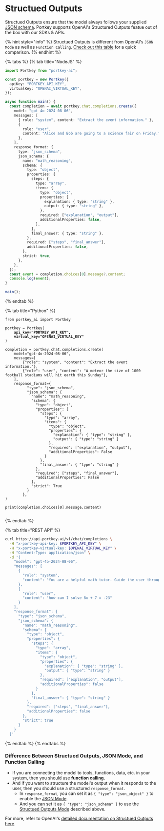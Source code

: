 # Structued Outputs

Structued Outputs ensure that the model always follows your supplied [JSON schema](https://json-schema.org/overview/what-is-jsonschema). Portkey supports OpenAI's Structured Outputs featue out of the box with our SDKs & APIs.&#x20;

{% hint style="info" %}
Structued Outputs is different from OpenAI's `JSON Mode` as well as `Function Calling`. [Check out this table](structued-outputs.md#difference-between-structued-outputs-json-mode-and-function-calling) for a quick comparison.
{% endhint %}



{% tabs %}
{% tab title="NodeJS" %}
```typescript
import Portkey from "portkey-ai";

const portkey = new Portkey({
  apiKey: "PORTKEY_API_KEY",
  virtualKey: "OPENAI_VIRTUAL_KEY",
});

async function main() {
  const completion = await portkey.chat.completions.create({
    model: "gpt-4o-2024-08-06",
    messages: [
      { role: "system", content: "Extract the event information." },
      {
        role: "user",
        content: "Alice and Bob are going to a science fair on Friday.",
      },
    ],
    response_format: {
      type: "json_schema",
      json_schema: {
        name: "math_reasoning",
        schema: {
          type: "object",
          properties: {
            steps: {
              type: "array",
              items: {
                type: "object",
                properties: {
                  explanation: { type: "string" },
                  output: { type: "string" },
                },
                required: ["explanation", "output"],
                additionalProperties: false,
              },
            },
            final_answer: { type: "string" },
          },
          required: ["steps", "final_answer"],
          additionalProperties: false,
        },
        strict: true,
      },
    },
  });
  const event = completion.choices[0].message?.content;
  console.log(event);
}

main();

```
{% endtab %}

{% tab title="Python" %}
<pre class="language-python"><code class="lang-python">from portkey_ai import Portkey

portkey = Portkey(
<strong>    api_key="PORTKEY_API_KEY",
</strong><strong>    virtual_key="OPENAI_VIRTUAL_KEY"
</strong>)

completion = portkey.chat.completions.create(
    model="gpt-4o-2024-08-06",
    messages=[
        {"role": "system", "content": "Extract the event information."},
        {"role": "user", "content": "A meteor the size of 1000 football stadiums will hit earth this Sunday"},
    ],
    response_format={
          "type": "json_schema",
          "json_schema": {
            "name": "math_reasoning",
            "schema": {
              "type": "object",
              "properties": {
                "steps": {
                  "type": "array",
                  "items": {
                    "type": "object",
                    "properties": {
                      "explanation": { "type": "string" },
                      "output": { "type": "string" }
                    },
                    "required": ["explanation", "output"],
                    "additionalProperties": False
                  }
                },
                "final_answer": { "type": "string" }
              },
              "required": ["steps", "final_answer"],
              "additionalProperties": False
            },
            "strict": True
          }
        },
)

print(completion.choices[0].message.content)

</code></pre>
{% endtab %}

{% tab title="REST API" %}
```sh
curl https://api.portkey.ai/v1/chat/completions \
  -H "x-portkey-api-key: $PORTKEY_API_KEY" \
  -H "x-portkey-virtual-key: $OPENAI_VIRTUAL_KEY" \
  -H "Content-Type: application/json" \
  -d '{
    "model": "gpt-4o-2024-08-06",
    "messages": [
      {
        "role": "system",
        "content": "You are a helpful math tutor. Guide the user through the solution step by step."
      },
      {
        "role": "user",
        "content": "how can I solve 8x + 7 = -23"
      }
    ],
    "response_format": {
      "type": "json_schema",
      "json_schema": {
        "name": "math_reasoning",
        "schema": {
          "type": "object",
          "properties": {
            "steps": {
              "type": "array",
              "items": {
                "type": "object",
                "properties": {
                  "explanation": { "type": "string" },
                  "output": { "type": "string" }
                },
                "required": ["explanation", "output"],
                "additionalProperties": false
              }
            },
            "final_answer": { "type": "string" }
          },
          "required": ["steps", "final_answer"],
          "additionalProperties": false
        },
        "strict": true
      }
    }
  }'
```
{% endtab %}
{% endtabs %}

### Difference Between Structued Outputs, JSON Mode, and Function Calling

* If you are connecting the model to tools, functions, data, etc. in your system, then you should use **function calling.**
* And if you want to structure the model's output when it responds to the user, then you should use a structured `response_format`.
  * In `response_format`, you can set it as `{ "type": "json_object" }` to enable the [JSON Mode](https://platform.openai.com/docs/guides/structured-outputs/json-mode).
  * And you can set it as `{ "type": "json_schema" }` to use the [Structued Outputs Mode](https://platform.openai.com/docs/guides/structured-outputs) described above.

For more, refer to OpenAI's [detailed documentation on Structued Outputs here](https://platform.openai.com/docs/guides/structured-outputs/supported-schemas).&#x20;
